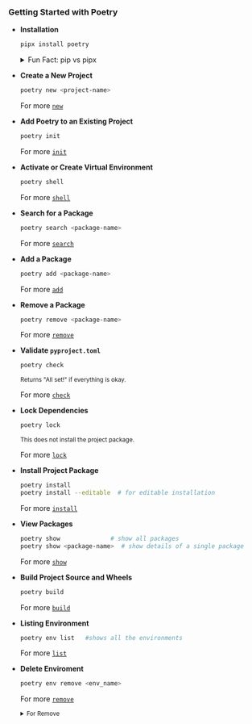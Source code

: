 ### Getting Started with Poetry

- **Installation**

    ```bash
    pipx install poetry
    ```

    <details>
    <summary>Fun Fact: pip vs pipx</summary>
    
    - **`pip`** is generally used for **project dependencies** (e.g., Flask, Requests) and **development tools** (e.g., Black, PyTest):
    
        ```bash
        pip install flask requests
        pip install black pytest
        ```
    
    - **`pipx`** is better suited for **standalone applications** and **CLI tools** (e.g., Poetry, httpie, awscli):
    
        ```bash
        pipx install poetry httpie
        pipx install awscli youtube-dl
        ```
        
    - **Summary**: Use **`pip`** for project-specific dependencies in a virtual environment, and **`pipx`** for standalone applications, which are isolated from other environments.
    
     *Standalone Application: Apps that do not rely on external dependencies (such as libraries or frameworks), and can function independently.*
    </details>

- **Create a New Project**

    ```bash
    poetry new <project-name>
    ```
    For more [`new`](https://python-poetry.org/docs/cli/#new)

- **Add Poetry to an Existing Project**

    ```bash
    poetry init
    ```
    For more [`init`](https://python-poetry.org/docs/cli/#init)

- **Activate or Create Virtual Environment**

    ```bash
    poetry shell
    ```
    For more [`shell`](https://python-poetry.org/docs/cli/#shell)

- **Search for a Package**

    ```bash
    poetry search <package-name>
    ```
    For more [`search`](https://python-poetry.org/docs/cli/#search)

- **Add a Package**

    ```bash
    poetry add <package-name>
    ```
    For more [`add`](https://python-poetry.org/docs/cli/#add)

- **Remove a Package**

    ```bash
    poetry remove <package-name>
    ```
    For more [`remove`](https://python-poetry.org/docs/cli/#remove)

- **Validate `pyproject.toml`**

    ```bash
    poetry check
    ```
    <small>Returns "All set!" if everything is okay.</small>

    For more [`check`](https://python-poetry.org/docs/cli/#check)

- **Lock Dependencies**

    ```bash
    poetry lock
    ```
    <small>This does not install the project package.</small>

    For more [`lock`](https://python-poetry.org/docs/cli/#lock)

- **Install Project Package**

    ```bash
    poetry install
    poetry install --editable  # for editable installation
    ```
    For more [`install`](https://python-poetry.org/docs/cli/#install)

- **View Packages**

    ```bash
    poetry show              # show all packages
    poetry show <package-name>  # show details of a single package
    ```
    For more [`show`](https://python-poetry.org/docs/cli/#show)

- **Build Project Source and Wheels**

    ```bash
    poetry build
    ```
    For more [`build`](https://python-poetry.org/docs/cli/#build)
- **Listing Environment**

    ```bash
    poetry env list   #shows all the environments
    ```
    For more [`list`](https://python-poetry.org/docs/cli/#list) 
- **Delete Enviroment**

    ```bash
    poetry env remove <env_name>
    ```
    For more [`remove`](https://python-poetry.org/docs/managing-environments/#deleting-the-environments)
    <small>
    <details>
    <summary>For Remove</summary>
        1. At fisrt navigate to the project directory using <code>cd</code>
        2. Check the virtual environment using command <code>poetry list</code>
    </details>
    </small>
